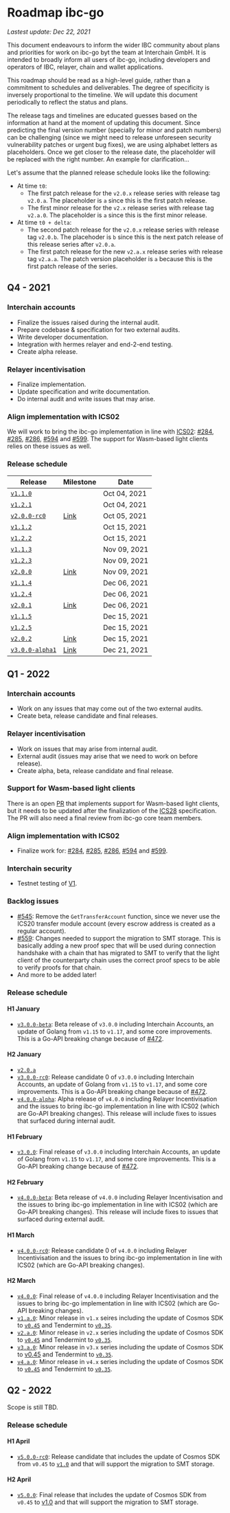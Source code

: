 # Roadmap ibc-go

_Lastest update: Dec 22, 2021_

This document endeavours to inform the wider IBC community about plans and priorities for work on ibc-go byt the team at Interchain GmbH. It is intended to broadly inform all users of ibc-go, including developers and operators of IBC, relayer, chain and wallet applications.

This roadmap should be read as a high-level guide, rather than a commitment to schedules and deliverables. The degree of specificity is inversely proportional to the timeline. We will update this document periodically to reflect the status and plans.

The release tags and timelines are educated guesses based on the information at hand at the moment of updating this document. Since predicting the final version number (specially for minor and patch numbers) can be challenging (since we might need to release unforeseen security vulnerability patches or urgent bug fixes), we are using alphabet letters as placeholders. Once we get closer to the release date, the placeholder will be replaced with the right number. An example for clarification...

Let's assume that the planned release schedule looks like the following:
- At time `t0`:
  - The first patch release for the `v2.0.x` release series with release tag `v2.0.a`. The placeholder is `a` since this is the first patch release.
  - The first minor release for the `v2.x` release series with release tag `v2.a.0`. The placeholder is `a` since this is the first minor release.
- At time `t0 + delta`:
  - The second patch release for the `v2.0.x` release series with release tag `v2.0.b`. The placehoder is `b` since this is the next patch release of this release series after `v2.0.a`.
  - The first patch release for the new `v2.a.x` release series with release tag `v2.a.a`. The patch version placeholder is `a` because this is the first patch release of the series.

## Q4 - 2021

### Interchain accounts

- Finalize the issues raised during the internal audit.
- Prepare codebase & specification for two external audits.
- Write developer documentation.
- Integration with hermes relayer and end-2-end testing.
- Create alpha release.

### Relayer incentivisation

- Finalize implementation.
- Update specification and write documentation.
- Do internal audit and write issues that may arise.

### Align implementation with ICS02

We will work to bring the ibc-go implementation in line with [ICS02](https://github.com/cosmos/ibc/tree/master/spec/core/ics-002-client-semantics): [#284](https://github.com/cosmos/ibc-go/issues/284), [#285](https://github.com/cosmos/ibc-go/issues/285), [#286](https://github.com/cosmos/ibc-go/issues/286), [#594](https://github.com/cosmos/ibc-go/issues/594) and [#599](https://github.com/cosmos/ibc-go/issues/599). The support for Wasm-based light clients relies on these issues as well. 

### Release schedule

|Release|Milestone|Date|
|-------|---------|----|
|[`v1.1.0`](https://github.com/cosmos/ibc-go/releases/tag/v1.1.1)||Oct 04, 2021|
|[`v1.2.1`](https://github.com/cosmos/ibc-go/releases/tag/v1.2.1)||Oct 04, 2021|
|[`v2.0.0-rc0`](https://github.com/cosmos/ibc-go/releases/tag/v2.0.0-rc0)|[Link](https://github.com/cosmos/ibc-go/milestone/3)|Oct 05, 2021|
|[`v1.1.2`](https://github.com/cosmos/ibc-go/releases/tag/v1.1.2)||Oct 15, 2021|
|[`v1.2.2`](https://github.com/cosmos/ibc-go/releases/tag/v1.2.2)||Oct 15, 2021|
|[`v1.1.3`](https://github.com/cosmos/ibc-go/releases/tag/v1.1.3)||Nov 09, 2021|
|[`v1.2.3`](https://github.com/cosmos/ibc-go/releases/tag/v1.2.3)||Nov 09, 2021|
|[`v2.0.0`](https://github.com/cosmos/ibc-go/releases/tag/v2.0.0)|[Link](https://github.com/cosmos/ibc-go/milestone/3)|Nov 09, 2021|
|[`v1.1.4`](https://github.com/cosmos/ibc-go/releases/tag/v1.1.5)||Dec 06, 2021|
|[`v1.2.4`](https://github.com/cosmos/ibc-go/releases/tag/v1.2.4)||Dec 06, 2021|
|[`v2.0.1`](https://github.com/cosmos/ibc-go/releases/tag/v2.0.1)|[Link](https://github.com/cosmos/ibc-go/milestone/11)|Dec 06, 2021|
|[`v1.1.5`](https://github.com/cosmos/ibc-go/releases/tag/v1.1.5)||Dec 15, 2021|
|[`v1.2.5`](https://github.com/cosmos/ibc-go/releases/tag/v1.2.5)||Dec 15, 2021|
|[`v2.0.2`](https://github.com/cosmos/ibc-go/releases/tag/v2.0.2)|[Link](https://github.com/cosmos/ibc-go/milestone/20)|Dec 15, 2021|
|[`v3.0.0-alpha1`](https://github.com/cosmos/ibc-go/releases/tag/v3.0.0-alpha1)|[Link](https://github.com/cosmos/ibc-go/milestone/12)|Dec 21, 2021|

## Q1 - 2022

### Interchain accounts 

- Work on any issues that may come out of the two external audits.
- Create beta, release candidate and final releases.

### Relayer incentivisation

- Work on issues that may arise from internal audit.
- External audit (issues may arise that we need to work on before release).
- Create alpha, beta, release candidate and final release.

### Support for Wasm-based light clients

There is an open [PR](https://github.com/cosmos/ibc-go/pull/208) that implements support for Wasm-based light clients, but it needs to be updated after the finalization of the [ICS28](https://github.com/cosmos/ibc/tree/master/spec/client/ics-008-wasm-client) specification. The PR will also need a final review from ibc-go core team members.
 
### Align implementation with ICS02

- Finalize work for: [#284](https://github.com/cosmos/ibc-go/issues/284), [#285](https://github.com/cosmos/ibc-go/issues/285), [#286](https://github.com/cosmos/ibc-go/issues/286), [#594](https://github.com/cosmos/ibc-go/issues/594) and [#599](https://github.com/cosmos/ibc-go/issues/599). 

### Interchain security

- Testnet testing of [V1](https://github.com/cosmos/gaia/blob/main/docs/interchain-security.md#v1---full-validator-set).

### Backlog issues

- [#545](https://github.com/cosmos/ibc-go/issues/545): Remove the `GetTransferAccount` function, since we never use the ICS20 transfer module account (every escrow address is created as a regular account).
- [#559](https://github.com/cosmos/ibc-go/issues/559): Changes needed to support the migration to SMT storage. This is basically adding a new proof spec that will be used during connection handshake with a chain that has migrated to SMT to verify that the light client of the counterparty chain uses the correct proof specs to be able to verify proofs for that chain.
- And more to be added later!

### Release schedule

#### H1 January

- [`v3.0.0-beta`](https://github.com/cosmos/ibc-go/milestone/12): Beta release of `v3.0.0` including Interchain Accounts, an update of Golang from `v1.15` to `v1.17`, and some core improvements. This is a Go-API breaking change because of [#472](https://github.com/cosmos/ibc-go/issues/472).

#### H2 January

- [`v2.0.a`](https://github.com/cosmos/ibc-go/milestone/14)
- [`v3.0.0-rc0`](https://github.com/cosmos/ibc-go/milestone/12): Release candidate 0 of `v3.0.0` including Interchain Accounts, an update of Golang from `v1.15` to `v1.17`, and some core improvements. This is a Go-API breaking change because of [#472](https://github.com/cosmos/ibc-go/issues/472).
- [`v4.0.0-alpha`](https://github.com/cosmos/ibc-go/milestone/16): Alpha release of `v4.0.0` including Relayer Incentivisation and the issues to bring ibc-go implementation in line with ICS02 (which are Go-API breaking changes). This release will include fixes to issues that surfaced during internal audit.

#### H1 February

- [`v3.0.0`](https://github.com/cosmos/ibc-go/milestone/12): Final release of `v3.0.0` including Interchain Accounts, an update of Golang from `v1.15` to `v1.17`, and some core improvements. This is a Go-API breaking change because of [#472](https://github.com/cosmos/ibc-go/issues/472).

#### H2 February

- [`v4.0.0-beta`](https://github.com/cosmos/ibc-go/milestone/16): Beta release of `v4.0.0` including Relayer Incentivisation and the issues to bring ibc-go implementation in line with ICS02 (which are Go-API breaking changes). This release will include fixes to issues that surfaced during external audit.

#### H1 March

- [`v4.0.0-rc0`](https://github.com/cosmos/ibc-go/milestone/16): Release candidate 0 of `v4.0.0` including Relayer Incentivisation and the issues to bring ibc-go implementation in line with ICS02 (which are Go-API breaking changes).

#### H2 March

- [`v4.0.0`](https://github.com/cosmos/ibc-go/milestone/16): Final release of `v4.0.0` including Relayer Incentivisation and the issues to bring ibc-go implementation in line with ICS02 (which are Go-API breaking changes).
- [`v1.a.0`](https://github.com/cosmos/ibc-go/milestone/17): Minor release in `v1.x` seires including the update of Cosmos SDK to [`v0.45`](https://github.com/cosmos/cosmos-sdk/milestone/46) and Tendermint to [`v0.35`](https://github.com/tendermint/tendermint/releases/tag/v0.35.0).
- [`v2.a.0`](https://github.com/cosmos/ibc-go/milestone/18): Minor release in `v2.x` series including the update of Cosmos SDK to [`v0.45`](https://github.com/cosmos/cosmos-sdk/milestone/46) and Tendermint to [`v0.35`](https://github.com/tendermint/tendermint/releases/tag/v0.35.0).
- [`v3.a.0`](https://github.com/cosmos/ibc-go/milestone/19): Minor release in `v3.x` series including the update of Cosmos SDK to [v0.45](https://github.com/cosmos/cosmos-sdk/milestone/46) and Tendermint to [`v0.35`](https://github.com/tendermint/tendermint/releases/tag/v0.35.0).
- [`v4.a.0`](https://github.com/cosmos/ibc-go/milestone/22): Minor release in `v4.x` series including the update of Cosmos SDK to [`v0.45`](https://github.com/cosmos/cosmos-sdk/milestone/46) and Tendermint to [`v0.35`](https://github.com/tendermint/tendermint/releases/tag/v0.35.0).

## Q2 - 2022

Scope is still TBD.

### Release schedule

#### H1 April

- [`v5.0.0-rc0`](https://github.com/cosmos/ibc-go/milestone/21): Release candidate that includes the update of Cosmos SDK from `v0.45` to [`v1.0`](https://github.com/cosmos/cosmos-sdk/milestone/52) and that will support the migration to SMT storage.

#### H2 April

- [`v5.0.0`](https://github.com/cosmos/ibc-go/milestone/21): Final release that includes the update of Cosmos SDK from `v0.45` to [v1.0](https://github.com/cosmos/cosmos-sdk/milestone/52) and that will support the migration to SMT storage.